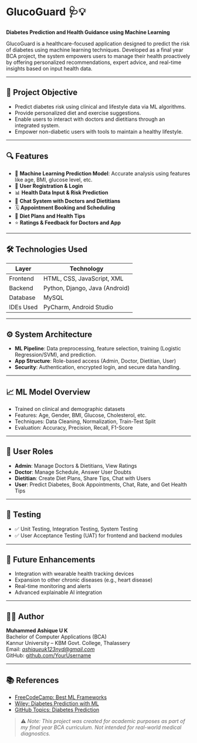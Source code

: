 # GlucoGuard 🩺💡  
**Diabetes Prediction and Health Guidance using Machine Learning**

GlucoGuard is a healthcare-focused application designed to predict the risk of diabetes using machine learning techniques. Developed as a final year BCA project, the system empowers users to manage their health proactively by offering personalized recommendations, expert advice, and real-time insights based on input health data.

---

## 📌 Project Objective

- Predict diabetes risk using clinical and lifestyle data via ML algorithms.
- Provide personalized diet and exercise suggestions.
- Enable users to interact with doctors and dietitians through an integrated system.
- Empower non-diabetic users with tools to maintain a healthy lifestyle.

---

## 🔍 Features

- 🧠 **Machine Learning Prediction Model**: Accurate analysis using features like age, BMI, glucose level, etc.
- 🧾 **User Registration & Login**
- 📊 **Health Data Input & Risk Prediction**
- 💬 **Chat System with Doctors and Dietitians**
- 🗓️ **Appointment Booking and Scheduling**
- 🥗 **Diet Plans and Health Tips**
- ⭐ **Ratings & Feedback for Doctors and App**

---

## 🛠️ Technologies Used

| Layer | Technology |
|-------|------------|
| Frontend | HTML, CSS, JavaScript, XML |
| Backend | Python, Django, Java (Android) |
| Database | MySQL |
| IDEs Used | PyCharm, Android Studio |

---

## ⚙️ System Architecture

- **ML Pipeline**: Data preprocessing, feature selection, training (Logistic Regression/SVM), and prediction.
- **App Structure**: Role-based access (Admin, Doctor, Dietitian, User)
- **Security**: Authentication, encrypted login, and secure data handling.

---

## 📈 ML Model Overview

- Trained on clinical and demographic datasets
- Features: Age, Gender, BMI, Glucose, Cholesterol, etc.
- Techniques: Data Cleaning, Normalization, Train-Test Split
- Evaluation: Accuracy, Precision, Recall, F1-Score

---

## 📱 User Roles

- **Admin**: Manage Doctors & Dietitians, View Ratings
- **Doctor**: Manage Schedule, Answer User Doubts
- **Dietitian**: Create Diet Plans, Share Tips, Chat with Users
- **User**: Predict Diabetes, Book Appointments, Chat, Rate, and Get Health Tips

---

## 🧪 Testing

- ✅ Unit Testing, Integration Testing, System Testing
- ✅ User Acceptance Testing (UAT) for frontend and backend modules

---

## 🚀 Future Enhancements

- Integration with wearable health tracking devices
- Expansion to other chronic diseases (e.g., heart disease)
- Real-time monitoring and alerts
- Advanced explainable AI integration

---

## 👨‍🎓 Author

**Muhammed Ashique U K**  
Bachelor of Computer Applications (BCA)  
Kannur University – KBM Govt. College, Thalassery  
Email: *ashiqueuk123nyd@gmail.com*  
GitHub: [github.com/YourUsername](https://github.com/Ashique7-bit)

---

## 📚 References

- [FreeCodeCamp: Best ML Frameworks](https://www.freecodecamp.org/news/best-ai-machine-learning-frameworks-for-web-development/)
- [Wiley: Diabetes Prediction with ML](https://ietresearch.onlinelibrary.wiley.com/doi/epdf/10.1049/htl2.12039)
- [GitHub Topics: Diabetes Prediction](https://github.com/topics/diabetes-prediction)


> ⚠️ *Note: This project was created for academic purposes as part of my final year BCA curriculum. Not intended for real-world medical diagnostics.*

